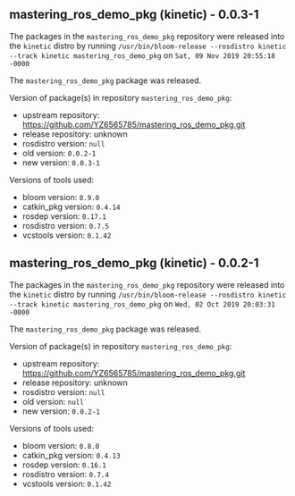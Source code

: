 ## mastering_ros_demo_pkg (kinetic) - 0.0.3-1

The packages in the `mastering_ros_demo_pkg` repository were released into the `kinetic` distro by running `/usr/bin/bloom-release --rosdistro kinetic --track kinetic mastering_ros_demo_pkg` on `Sat, 09 Nov 2019 20:55:18 -0000`

The `mastering_ros_demo_pkg` package was released.

Version of package(s) in repository `mastering_ros_demo_pkg`:

- upstream repository: https://github.com/YZ6565785/mastering_ros_demo_pkg.git
- release repository: unknown
- rosdistro version: `null`
- old version: `0.0.2-1`
- new version: `0.0.3-1`

Versions of tools used:

- bloom version: `0.9.0`
- catkin_pkg version: `0.4.14`
- rosdep version: `0.17.1`
- rosdistro version: `0.7.5`
- vcstools version: `0.1.42`


## mastering_ros_demo_pkg (kinetic) - 0.0.2-1

The packages in the `mastering_ros_demo_pkg` repository were released into the `kinetic` distro by running `/usr/bin/bloom-release --rosdistro kinetic --track kinetic mastering_ros_demo_pkg` on `Wed, 02 Oct 2019 20:03:31 -0000`

The `mastering_ros_demo_pkg` package was released.

Version of package(s) in repository `mastering_ros_demo_pkg`:

- upstream repository: https://github.com/YZ6565785/mastering_ros_demo_pkg.git
- release repository: unknown
- rosdistro version: `null`
- old version: `null`
- new version: `0.0.2-1`

Versions of tools used:

- bloom version: `0.8.0`
- catkin_pkg version: `0.4.13`
- rosdep version: `0.16.1`
- rosdistro version: `0.7.4`
- vcstools version: `0.1.42`


